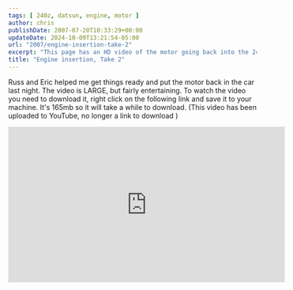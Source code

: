 ```yaml
---
tags: [ 240z, datsun, engine, motor ]
author: chris
publishDate: 2007-07-20T10:33:29+00:00
updateDate: 2024-10-09T13:21:54-05:00
url: "2007/engine-insertion-take-2"
excerpt: "This page has an HD video of the motor going back into the 240z"
title: "Engine insertion, Take 2"
---
```


Russ and Eric helped me get things ready and put the motor back in the car last night. The video is LARGE, but fairly entertaining. To watch the video you need to download it, right click on the following link and save it to your machine. It's 165mb so it will take a while to download. (This video has been uploaded to YouTube, no longer a link to download )

<iframe width="560" height="315" src="https://www.youtube.com/embed/gk4KsPQu9z4?si=PBE35EWjPzD4g74_" title="YouTube video player" frameborder="0" allow="accelerometer; autoplay; clipboard-write; encrypted-media; gyroscope; picture-in-picture; web-share" referrerpolicy="strict-origin-when-cross-origin" allowfullscreen></iframe>
